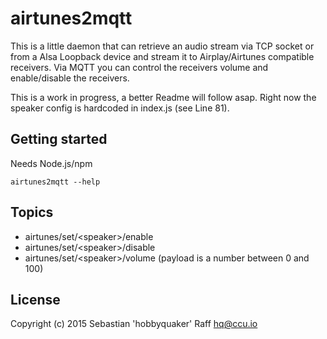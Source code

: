 # airtunes2mqtt

This is a little daemon that can retrieve an audio stream via TCP socket or from a Alsa Loopback device and stream it 
to Airplay/Airtunes compatible receivers. Via MQTT you can control the receivers volume and enable/disable the receivers.


This is a work in progress, a better Readme will follow asap. Right now the speaker config is hardcoded in index.js (see
Line 81).


## Getting started

Needs Node.js/npm

```sudo npm -g airtunes2mqtt
airtunes2mqtt --help
```

## Topics

* airtunes/set/&lt;speaker&gt;/enable
* airtunes/set/&lt;speaker&gt;/disable
* airtunes/set/&lt;speaker&gt;/volume (payload is a number between 0 and 100)


## License

Copyright (c) 2015 Sebastian 'hobbyquaker' Raff <hq@ccu.io>